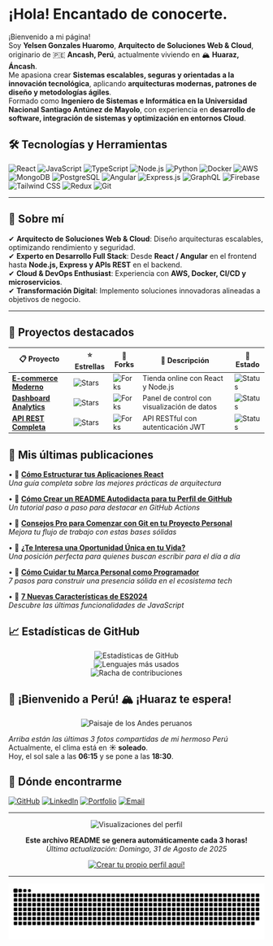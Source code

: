 # ¡Hola! Encantado de conocerte.

¡Bienvenido a mi página!  
Soy **Yelsen Gonzales Huaromo**, **Arquitecto de Soluciones Web & Cloud**, originario de 🇵🇪 **Ancash, Perú**, actualmente viviendo en 🏔️ **Huaraz, Áncash**.  
Me apasiona crear **Sistemas escalables, seguras y orientadas a la innovación tecnológica**, aplicando **arquitecturas modernas, patrones de diseño y metodologías ágiles**.  
Formado como **Ingeniero de Sistemas e Informática en la Universidad Nacional Santiago Antúnez de Mayolo**, con experiencia en **desarrollo de software, integración de sistemas y optimización en entornos Cloud**.

## 🛠️ Tecnologías y Herramientas

![React](https://img.shields.io/badge/React-20232A?style=for-the-badge&logo=react&logoColor=61DAFB)
![JavaScript](https://img.shields.io/badge/JavaScript-F7DF1E?style=for-the-badge&logo=javascript&logoColor=black)
![TypeScript](https://img.shields.io/badge/TypeScript-007ACC?style=for-the-badge&logo=typescript&logoColor=white)
![Node.js](https://img.shields.io/badge/Node.js-43853D?style=for-the-badge&logo=node.js&logoColor=white)
![Python](https://img.shields.io/badge/Python-3776AB?style=for-the-badge&logo=python&logoColor=white)
![Docker](https://img.shields.io/badge/Docker-2496ED?style=for-the-badge&logo=docker&logoColor=white)
![AWS](https://img.shields.io/badge/AWS-232F3E?style=for-the-badge&logo=amazon-aws&logoColor=white)
![MongoDB](https://img.shields.io/badge/MongoDB-4EA94B?style=for-the-badge&logo=mongodb&logoColor=white)
![PostgreSQL](https://img.shields.io/badge/PostgreSQL-316192?style=for-the-badge&logo=postgresql&logoColor=white)
![Angular](https://img.shields.io/badge/Angular-DD0031?style=for-the-badge&logo=angular&logoColor=white)
![Express.js](https://img.shields.io/badge/Express.js-404D59?style=for-the-badge&logo=express&logoColor=white)
![GraphQL](https://img.shields.io/badge/GraphQL-E10098?style=for-the-badge&logo=graphql&logoColor=white)
![Firebase](https://img.shields.io/badge/Firebase-039BE5?style=for-the-badge&logo=firebase&logoColor=white)
![Tailwind CSS](https://img.shields.io/badge/Tailwind_CSS-38B2AC?style=for-the-badge&logo=tailwind-css&logoColor=white)
![Redux](https://img.shields.io/badge/Redux-593D88?style=for-the-badge&logo=redux&logoColor=white)
![Git](https://img.shields.io/badge/GIT-E44C30?style=for-the-badge&logo=git&logoColor=white)

---

## 🚀 Sobre mí
✔ **Arquitecto de Soluciones Web & Cloud**: Diseño arquitecturas escalables, optimizando rendimiento y seguridad.  
✔ **Experto en Desarrollo Full Stack**: Desde **React / Angular** en el frontend hasta **Node.js, Express y APIs REST** en el backend.  
✔ **Cloud & DevOps Enthusiast**: Experiencia con **AWS, Docker, CI/CD y microservicios**.  
✔ **Transformación Digital**: Implemento soluciones innovadoras alineadas a objetivos de negocio.  

---

## 📂 Proyectos destacados

| 📋 Proyecto | ⭐ Estrellas | 🍴 Forks | 📝 Descripción | 🚀 Estado |
|-------------|-------------|-----------|----------------|-----------|
| **[E-commerce Moderno](enlace-a-tu-repo)** | ![Stars](https://img.shields.io/github/stars/tu-usuario/e-commerce-moderno?style=social) | ![Forks](https://img.shields.io/github/forks/tu-usuario/e-commerce-moderno?style=social) | Tienda online con React y Node.js | ![Status](https://img.shields.io/badge/Estado-Activo-success) |
| **[Dashboard Analytics](enlace-a-tu-repo)** | ![Stars](https://img.shields.io/github/stars/tu-usuario/dashboard-analytics?style=social) | ![Forks](https://img.shields.io/github/forks/tu-usuario/dashboard-analytics?style=social) | Panel de control con visualización de datos | ![Status](https://img.shields.io/badge/Estado-Mantenimiento-yellow) |
| **[API REST Completa](enlace-a-tu-repo)** | ![Stars](https://img.shields.io/github/stars/tu-usuario/api-rest-completa?style=social) | ![Forks](https://img.shields.io/github/forks/tu-usuario/api-rest-completa?style=social) | API RESTful con autenticación JWT | ![Status](https://img.shields.io/badge/Estado-Completado-blue) |

## 📖 Mis últimas publicaciones

• 📝 **[Cómo Estructurar tus Aplicaciones React](enlace-al-post)**  
  *Una guía completa sobre las mejores prácticas de arquitectura*

• 📝 **[Cómo Crear un README Autodidacta para tu Perfil de GitHub](enlace-al-post)**  
  *Un tutorial paso a paso para destacar en GitHub Actions*

• 📝 **[Consejos Pro para Comenzar con Git en tu Proyecto Personal](enlace-al-post)**  
  *Mejora tu flujo de trabajo con estas bases sólidas*

• 📝 **[¿Te Interesa una Oportunidad Única en tu Vida?](enlace-al-post)**  
  *Una posición perfecta para quienes buscan escribir para el día a día*

• 📝 **[Cómo Cuidar tu Marca Personal como Programador](enlace-al-post)**  
  *7 pasos para construir una presencia sólida en el ecosistema tech*

• 📝 **[7 Nuevas Características de ES2024](enlace-al-post)**  
  *Descubre las últimas funcionalidades de JavaScript*

## 📈 Estadísticas de GitHub

<div align="center">
  <img src="https://github-readme-stats.vercel.app/api?username=tu-usuario&show_icons=true&theme=radical&hide_border=true" alt="Estadísticas de GitHub" />
</div>

<div align="center">
  <img src="https://github-readme-stats.vercel.app/api/top-langs/?username=tu-usuario&layout=compact&theme=radical&hide_border=true" alt="Lenguajes más usados" />
</div>

<div align="center">
  <img src="https://github-readme-streak-stats.herokuapp.com/?user=tu-usuario&theme=radical&hide_border=true" alt="Racha de contribuciones" />
</div>

## 🌟 ¡Bienvenido a Perú! 🏔️ ¡Huaraz te espera!

<div align="center">
  <img src="https://images.unsplash.com/photo-1531065208531-4036c0dba3ca?ixlib=rb-4.0.3&ixid=M3wxMjA3fDB8MHxwaG90by1wYWdlfHx8fGVufDB8fHx8fA%3D%3D&auto=format&fit=crop&w=1000&q=80" alt="Paisaje de los Andes peruanos" width="400" />
</div>

*Arriba están las últimas 3 fotos compartidas de mi hermoso Perú*  
Actualmente, el clima está en **☀️ soleado**.  
Hoy, el sol sale a las **06:15** y se pone a las **18:30**.

## 🔗 Dónde encontrarme

[![GitHub](https://img.shields.io/badge/GitHub-100000?style=for-the-badge&logo=github&logoColor=white)](https://github.com/yelsen)
[![LinkedIn](https://img.shields.io/badge/LinkedIn-0077B5?style=for-the-badge&logo=linkedin&logoColor=white)](https://linkedin.com/in/yelsen)
[![Portfolio](https://img.shields.io/badge/Portfolio-FF5722?style=for-the-badge&logo=todoist&logoColor=white)](https://punto.digital.com)
[![Email](https://img.shields.io/badge/Email-D14836?style=for-the-badge&logo=gmail&logoColor=white)](mailto:g.hyelsen@gmail.com)

---

<div align="center">
  <img src="https://komarev.com/ghpvc/?username=tu-usuario&color=blueviolet&style=for-the-badge" alt="Visualizaciones del perfil" />
</div>

<div align="center">
  
**Este archivo README se genera automáticamente cada 3 horas!**  
*Última actualización: Domingo, 31 de Agosto de 2025*

[![Crear tu propio perfil aquí!](https://img.shields.io/badge/Crear%20tu%20propio%20perfil-aquí-brightgreen?style=for-the-badge)](enlace-a-tu-generador)

</div>

---

<div align="center">
  <img src="https://raw.githubusercontent.com/platane/snk/output/github-contribution-grid-snake-dark.svg" alt="Snake eating commits" />
</div>